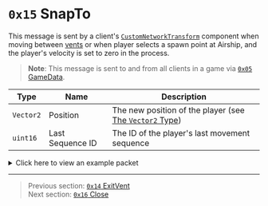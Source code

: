 # `0x15` SnapTo

This message is sent by a client's [`CustomNetworkTransform`](../05_innernetobject_types/10_customnetworktransform.md) component when moving between [vents](../07_miscellaneous/04_map_specific_ids_for_interactables.md) or when player selects a spawn point at Airship, and the player's velocity is set to zero in the process.

> **Note**: This message is sent to and from all clients in a game via [`0x05` GameData](../02_root_message_types/05_gamedata.md).

| Type | Name | Description |
| --- | --- | --- |
| `Vector2` | Position | The new position of the player (see [The `Vector2` Type](../01_packet_structure/04_the_vector2_type.md)) |
| `uint16` | Last Sequence ID | The ID of the player's last movement sequence |

<details>
    <summary>Click here to view an example packet</summary>

```
01              # Reliable packet
00fa            # Nonce
100005          # Hazel message (tag of 0x05 = GameData)
    d3503f8a    # Game ID: -1975562029 (REDSUS)
    090002      # Hazel message (tag of 0x02 = RPC)
        be01    # Sender (CustomNetworkTransform) Net ID: 190
        15      # RPC Call ID: 21 (SnapTo)
        65c6    # X Coordinate: ~ 21.999
        275a    # Y Coordinate: ~ -11.826
        8701    # Last Sequence ID: 391
```
</details>

---

> Previous section: [`0x14` ExitVent](20_exitvent.md)<br>
> Next section: [`0x16` Close](22_close.md)
